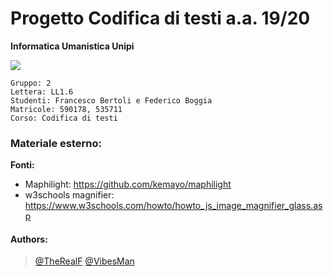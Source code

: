 # Progetto Codifica di testi a.a. 19/20
**Informatica Umanistica Unipi**

![](https://upload.wikimedia.org/wikipedia/commons/thumb/5/5b/Text_Encoding_InitiativeTEI_Logo.svg/1200px-Text_Encoding_InitiativeTEI_Logo.svg.png)

    Gruppo: 2
    Lettera: LL1.6
    Studenti: Francesco Bertoli e Federico Boggia
    Matricole: 590178, 535711
    Corso: Codifica di testi

### Materiale esterno:

**Fonti:**
 
* Maphilight: https://github.com/kemayo/maphilight
* w3schools magnifier: https://www.w3schools.com/howto/howto_js_image_magnifier_glass.asp

#### Authors:
> [@TheRealF](https://github.com/TheRealF)
> [@VibesMan](https://github.com/VibesMan)

